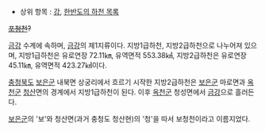   * 상위 항목 : [강](%EA%B0%95.md), [한반도의 하천 목록](%ED%95%9C%EB%B0%98%EB%8F%84%EC%9D%98%20%ED%95%98%EC%B2%9C%20%EB%AA%A9%EB%A1%9D.md)  

<del>[포청천](%ED%8F%AC%EC%B2%AD%EC%B2%9C.md)?</del>

[금강](%EA%B8%88%EA%B0%95.md) 수계에 속하며, [금강](%EA%B8%88%EA%B0%95.md)의
제1지류이다. 지방1급하천, 지방2급하천으로 나누어져 있으며, 지방1급하천은 유로연장 72.11㎞, 유역면적 553.38㎢, 지방2급하천은
유로연장 45.11㎞, 유역면적 423.27㎢이다.

[충청북도](%EC%B6%A9%EC%B2%AD%EB%B6%81%EB%8F%84.md)
[보은군](%EB%B3%B4%EC%9D%80%EA%B5%B0.md) 내북면 상궁리에서 흐르기 시작한 지방2급하천은
[보은군](%EB%B3%B4%EC%9D%80%EA%B5%B0.md) 마로면과
[옥천군](%EC%98%A5%EC%B2%9C%EA%B5%B0.md) [청산](%EC%B2%AD%EC%82%B0.md)면의 경계에서
지방1급하천이 된다. 이후 [옥천군](%EC%98%A5%EC%B2%9C%EA%B5%B0.md) 청성면에서
[금강](%EA%B8%88%EA%B0%95.md)으로 흘러든다.

[보은군](%EB%B3%B4%EC%9D%80%EA%B5%B0.md)의 '보'와 청산면(과거 충청도 청산현)의 '청'을 따서 보청천이라고
이름지었다.


